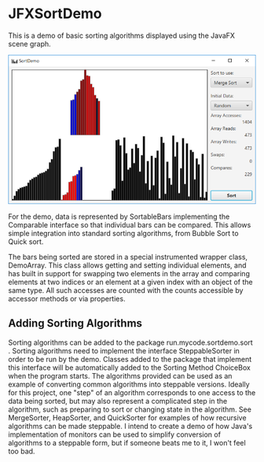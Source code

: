 # JFXSortDemo

This is a demo of basic sorting algorithms displayed using the JavaFX scene graph.

![Screenshot of merge sort](https://github.com/PerryHighCS/JFXSortDemo/blob/master/images/SortDemo.png?raw=true)

For the demo, data is represented by SortableBars implementing the Comparable interface so that individual bars can be compared. This allows simple integration into standard sorting algorithms, from Bubble Sort to Quick sort.

The bars being sorted are stored in a special instrumented wrapper class, DemoArray. This class allows getting and setting individual elements, and has built in support for swapping two elements in the array and comparing elements at two indices or an element at a given index with an object of the same type. All such accesses are counted with the counts accessible by accessor methods or via properties.

## Adding Sorting Algorithms
Sorting algorithms can be added to the package run.mycode.sortdemo.sort . Sorting algorithms need to implement the interface SteppableSorter in order to be run by the demo. Classes added to the package that implement this interface will be automatically added to the Sorting Method ChoiceBox when the program starts. The algorithms provided can be used as an example of converting common algorithms into steppable versions. Ideally for this project, one "step" of an algorithm corresponds to one access to the data being sorted, but may also represent a complicated step in the algorithm, such as preparing to sort or changing state in the algorithm. See MergeSorter, HeapSorter, and QuickSorter for examples of how recursive algorithms can be made steppable. I intend to create a demo of how Java's implementation of monitors can be used to simplify conversion of algorithms to a steppable form, but if someone beats me to it, I won't feel too bad.

